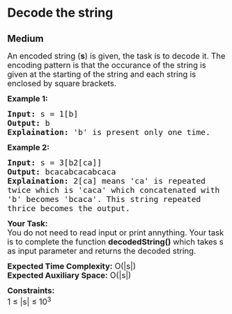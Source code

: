 # Decode the string
## Medium
<div class="problems_problem_content__Xm_eO"><p><span style="font-size:18px">An encoded string (<strong>s</strong>) is given, the task is to decode it. The encoding pattern is that the occurance of the string is given at the starting of the string and each string is enclosed by square brackets.</span></p>

<p><strong><span style="font-size:18px">Example 1:</span></strong></p>

<pre style="position: relative;"><span style="font-size:18px"><strong>Input:</strong> s = 1[b]
<strong>Output:</strong> b
<strong>Explaination:</strong> 'b' is present only one time.</span><div class="open_grepper_editor" title="Edit &amp; Save To Grepper"></div></pre>

<p><strong><span style="font-size:18px">Example 2:</span></strong></p>

<pre style="position: relative;"><span style="font-size:18px"><strong>Input:</strong> s = 3[b2[ca]]
<strong>Output:</strong> bcacabcacabcaca
<strong>Explaination:</strong> 2[ca] means 'ca' is repeated 
twice which is 'caca' which concatenated with 
'b' becomes 'bcaca'. This string repeated 
thrice becomes the output.</span><div class="open_grepper_editor" title="Edit &amp; Save To Grepper"></div></pre>

<p><span style="font-size:18px"><strong>Your Task:</strong><br>
You do not need to read input or print annything. Your task is to complete the function <strong>decodedString()</strong> which takes s as input parameter and returns the decoded string.</span></p>

<p><span style="font-size:18px"><strong>Expected Time Complexity:</strong> O(|s|)<br>
<strong>Expected Auxiliary Space:</strong> O(|s|)</span></p>

<p><span style="font-size:18px"><strong>Constraints:</strong><br>
1 ≤ |s| ≤ 10<sup>3</sup>&nbsp;</span></p>
</div>